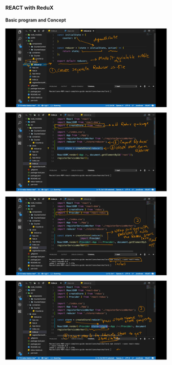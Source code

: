 ### REACT with ReduX 

#### Basic program and Concept

![](https://github.com/lekhrajdinkar/ReactJS16/blob/master/NOTES/asset/7.jpg)

![](https://github.com/lekhrajdinkar/ReactJS16/blob/master/NOTES/asset/8.jpg)

![](https://github.com/lekhrajdinkar/ReactJS16/blob/master/NOTES/asset/9.jpg)

![](https://github.com/lekhrajdinkar/ReactJS16/blob/master/NOTES/asset/10.jpg)